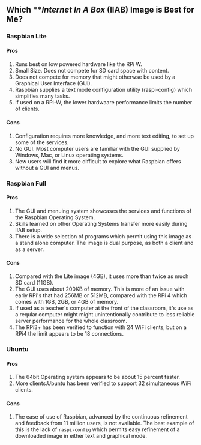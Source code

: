## Which ***Internet In A Box* (IIAB) Image is Best for Me?

### Raspbian Lite
 
#### Pros
1. Runs best on low powered hardware like the RPi W.
2. Small Size. Does not compete for SD card space with content.
3. Does not compete for memory that might otherwse be used by a Graphical User Interface (GUI).
4. Raspbian supplies a text mode configuration utility (raspi-config) which simplifies many tasks.
5. If used on a RPi-W, the lower hardwaare performance limits the number of clients.
#### Cons
1. Configuration requires more knowledge, and more text editing, to set up some of the services.
2. No GUI. Most computer users are familiar with the GUI supplied by Windows, Mac, or Linux operating systems.
3. New users will find it more difficult to explore what Raspbian offers without a GUI and menus. 

### Raspbian Full
#### Pros
1. The GUI and menuing system showcases the services and functions of the Raspbian Operating System.
2. Skills learned on other Operating Systems transfer more easily during IIAB setup.
3. There is a wide selection of programs which permit using this image as a stand alone computer. The image is dual purpose, as both a client and as a server.

#### Cons
1. Compared with the Lite image (4GB), it uses more than twice as much SD card (11GB).
1. The GUI uses about 200KB of memory. This is more of an issue with early RPi's that had 256MB or 512MB, compared with the RPi 4 which comes with 1GB, 2GB, or 4GB of memory.
1. If used as a teacher's computer at the front of the classroom, it's use as a reqular computer might might unintentionally contribute to less reliable server performance for the whole classroom.
1. The RPi3+ has been verified to function with 24 WiFi clients, but on a RPi4 the limit appears to be 18 connections.

### Ubuntu
#### Pros
1. The 64bit Operating system appears to be about 15 percent faster.
1. More clients.Ubuntu has been verified to support 32 simultaneous WiFi clients.

#### Cons
1. The ease of use of Raspbian, advanced by the continuous refinement and feedback from 11 million users, is not available. The best example of this is the lack of ```raspi-config``` which permits easy refinement of a downloaded image in either text and graphical mode.

